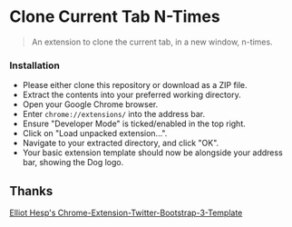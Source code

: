 # Clone Current Tab N-Times
> An extension to clone the current tab, in a new window, n-times.

### Installation

- Please either clone this repository or download as a ZIP file.
- Extract the contents into your preferred working directory.
- Open your Google Chrome browser.
- Enter `chrome://extensions/` into the address bar.
- Ensure "Developer Mode" is ticked/enabled in the top right.
- Click on "Load unpacked extension...".
- Navigate to your extracted directory, and click "OK".
- Your basic extension template should now be alongside your address bar, showing the Dog logo.

## Thanks

[Elliot Hesp's Chrome-Extension-Twitter-Bootstrap-3-Template](https://github.com/Ehesp/Chrome-Extension-Twitter-Bootstrap-3-Template)

